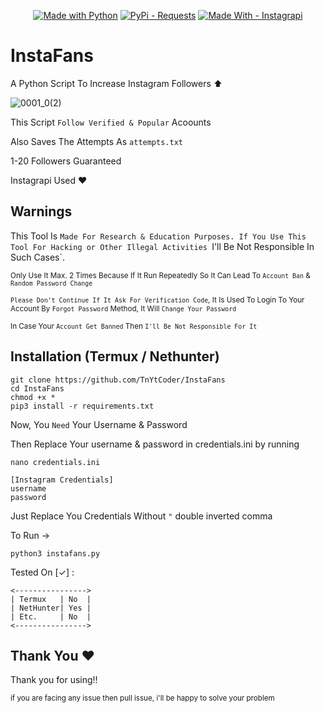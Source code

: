 <p align="center">
  <a href="https://python.org" title="Go to Python homepage"><img src="https://img.shields.io/badge/Python-%3E=3.6-blue?logo=python&logoColor=white" alt="Made with Python"></a>
  <a href="https://pypi.org/project/requests/"><img src="https://img.shields.io/badge/PyPi-Requests-blue?logo=PyPi&logoColor=blue" alt="PyPi - Requests"></a>
  <a href="https://pypi.org/project/instagrapi/"><img src="https://img.shields.io/badge/Made_With-Instagrapi-yellogreen?style=for-the-badge&logo=Pypi&logoColor=yellowgreen" alt="Made With - Instagrapi"></a>
</p>

# InstaFans
A Python Script To Increase Instagram Followers ⬆️

![0001_0(2)](https://github.com/TnYtCoder/InstaFans/assets/115485810/657f88be-2ab1-4f68-8b0a-e63671f3b507)

This Script `Follow Verified & Popular` Acoounts

Also Saves The Attempts As `attempts.txt`

1-20 Followers Guaranteed

Instagrapi Used ❤️

## Warnings

This Tool Is `Made For Research & Education Purposes. If You Use This Tool For Hacking or Other Illegal Activities `I'll Be Not Responsible In Such Cases`.

<sub>Only Use It Max. 2 Times Because If It Run Repeatedly So It Can Lead To `Account Ban` & `Random Password Change`</sub>

<sub>`Please Don't Continue If It Ask For Verification Code`, It Is Used To Login To Your Account By `Forgot Password` Method, It Will `Change Your Password`</sub>

<sub>In Case Your `Account Get Banned` Then `I'll Be Not Responsible For It`</sub>

## Installation (Termux / Nethunter)

```
git clone https://github.com/TnYtCoder/InstaFans
cd InstaFans
chmod +x *
pip3 install -r requirements.txt
```

Now, You `Need` Your Username & Password 

Then Replace Your username & password in credentials.ini by running 
```
nano credentials.ini
```
```
[Instagram Credentials]
username
password
```
Just Replace You Credentials Without `"` double inverted comma

To Run →
```
python3 instafans.py
```

Tested On [✓] : 

```
<---------------->
| Termux   | No  |
| NetHunter| Yes |
| Etc.     | No  |
<---------------->
```

## Thank You ❤️
Thank you for using!!

<sub>if you are facing any issue then pull issue, i'll be happy to solve your problem</sub>
